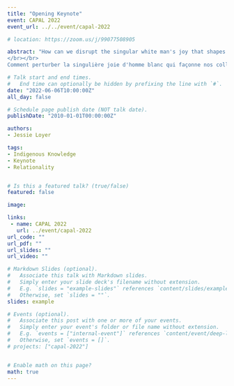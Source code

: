 ```yaml
---
title: "Opening Keynote"
event: CAPAL 2022
event_url: ../../event/capal-2022

# location: https://zoom.us/j/99077508905

abstract: "How can we disrupt the singular white man's joy that shapes our collections? In this keynote, we'll discuss Indigenous relationality as an alternative to the structures of our libraries, the resurgence of Indigenous knowledge systems, and the ways we can dream a future of care for each other.
</br></br>
Comment perturber la singulière joie d'homme blanc qui façonne nos collections ? Dans cette allocution, nous discuterons de la relationalité autochtone en tant qu'alternative aux structures de nos bibliothèques, de la résurgence des systèmes de savoirs autochtones et des façons dont nous pouvons rêver d'un avenir où nous prendrons soin les un.e.s des autres."

# Talk start and end times.
#   End time can optionally be hidden by prefixing the line with `#`.
date: "2022-06-06T10:00:00Z"
all_day: false

# Schedule page publish date (NOT talk date).
publishDate: "2010-01-01T00:00:00Z"

authors:
- Jessie Loyer

tags: 
- Indigenous Knowledge
- Keynote
- Relationality


# Is this a featured talk? (true/false)
featured: false

image:

links:
 - name: CAPAL 2022
   url: ../event/capal-2022
url_code: ""
url_pdf: ""
url_slides: ""
url_video: ""

# Markdown Slides (optional).
#   Associate this talk with Markdown slides.
#   Simply enter your slide deck's filename without extension.
#   E.g. `slides = "example-slides"` references `content/slides/example-slides.md`.
#   Otherwise, set `slides = ""`.
slides: example

# Events (optional).
#   Associate this post with one or more of your events.
#   Simply enter your event's folder or file name without extension.
#   E.g. `events = ["internal-event"]` references `content/event/deep-learning/index.md`.
#   Otherwise, set `events = []`.
# projects: ["capal-2022"]


# Enable math on this page?
math: true
---
```


